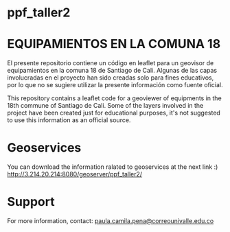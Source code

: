 # ppf_taller2
<h1>EQUIPAMIENTOS EN LA COMUNA 18</h1>
El presente repositorio contiene un código en leaflet para un geovisor de equipamientos en la comuna 18 de Santiago de Cali. Algunas de las capas involucradas en el proyecto han sido creadas solo para fines educativos, por lo que no se sugiere utilizar la presente información como fuente oficial. 

This repository contains a leaflet code for a geoviewer of equipments in the 18th commune of Santiago de Cali. Some of the layers involved in the project have been created just for educational purposes, it's not suggested to use this information as an official source. 
#

# Geoservices
You can download the information ralated to geoservices at the next link  :)
http://3.214.20.214:8080/geoserver/ppf_taller2/

# Support
For more information, contact: paula.camila.pena@correounivalle.edu.co

